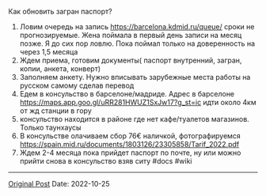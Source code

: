 Как обновить загран паспорт?

1. Ловим очередь на запись
https://barcelona.kdmid.ru/queue/ сроки не прогнозируемые. Жена поймала в первый день записи на месяц позже. Я до сих пор ловлю. Пока поймал только на доверенность на через 1,5 месяца
2. Ждем приема, готовим документы( паспорт внутренний, загран, копии, анкета, конверт)
3. Заполняем анкету. Нужно вписывать зарубежные места работы на русском самому сделав перевод
4. Едем в консульство в барселоне/мадриде. Адрес в барселоне https://maps.app.goo.gl/uRR281HWUZ1SxJw17?g_st=ic идти около 4км от жд станции в гору
5. консульство находится в районе где нет кафе/туалетов магазинов. Только таунхаусы
6. В консульстве олачиваем сбор 76€ наличкой, фотографируемся https://spain.mid.ru/documents/1803126/23305858/Tarif_2022.pdf
7. Ждем 2-4 месяца пока прийдет паспорт по почте, ну или можно прийти снова в консульство взяв ситу #docs #wiki

---
[Original Post](https://t.me/lev2tarragona/495)
Date: 2022-10-25
